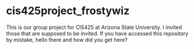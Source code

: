 # cis425project_frostywiz

This is our group project for CIS425 at Arizona State University. 
I invited those that are supposed to be invited.
If you have accessed this repository by mistake, hello there and how did you get here?
